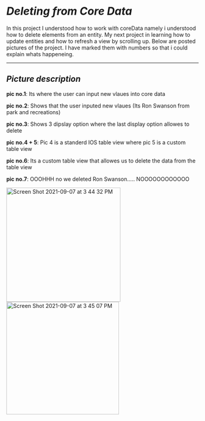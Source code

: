 # *Deleting from Core Data*

In this project I understood how to work with coreData namely i understood how to delete elements from an entity. My next project in learning how to update entities 
and how to refresh a view by scrolling up. Below are posted pictures of the project. I have marked them with numbers so that i could explain whats happeneing.

--------------------------------------------------------------------------------------------------------------------------------------------------------------------

## *Picture description*

**pic no.1**: Its where the user can input new vlaues into core data

**pic no.2**: Shows that the user inputed new vlaues (Its Ron Swanson from park and recreations)

**pic no.3**: Shows 3 dipslay option where the last display option allowes to delete

**pic no.4 + 5**: Pic 4 is a standerd IOS table view where pic 5 is a custom table view

**pic no.6**: Its a custom table view that allowes us to delete the data from the table view

**pic no.7**: OOOHHH no we deleted Ron Swanson..... NOOOOOOOOOOOO


<img width="299" alt="Screen Shot 2021-09-07 at 3 44 32 PM" src="https://user-images.githubusercontent.com/67702241/132356243-6e95d28f-9384-4fab-82ab-9a5b1e92780c.png">    <img width="295" alt="Screen Shot 2021-09-07 at 3 45 07 PM" src="https://user-images.githubusercontent.com/67702241/132356272-2d538d94-9a1d-4cfe-8464-954620f0b685.png">

